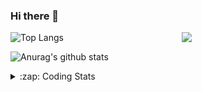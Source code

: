 ### Hi there 👋

<!--
**tao8687/tao8687** is a ✨ _special_ ✨ repository because its `README.md` (this file) appears on your GitHub profile.

Here are some ideas to get you started:

- 🔭 I’m currently working on ...
- 🌱 I’m currently learning ...
- 👯 I’m looking to collaborate on ...
- 🤔 I’m looking for help with ...
- 💬 Ask me about ...
- 📫 How to reach me: ...
- 😄 Pronouns: ...
- ⚡ Fun fact: ...
-->

<img align='right' src="https://media.giphy.com/media/M9gbBd9nbDrOTu1Mqx/giphy.gif" width="230">

![Top Langs](https://github-readme-stats.vercel.app/api/top-langs/?username=tao8687&layout=compact&title_color=23238E&text_color=A67D3D)

![Anurag's github stats](https://github-readme-stats.vercel.app/api?username=tao8687&show_icons=true&&text_color=A67D3D&title_color=23238E&show_icons=false&count_private=true&hide=stars)

<details>
  <summary>:zap: Coding Stats</summary>
  <b>
<!--START_SECTION:waka-->
![Profile Views](http://img.shields.io/badge/Profile%20Views-280-blue)

**🐱 My Github Data** 

> 🏆 275 Contributions in the Year 2020
 > 
> 📦 583.2 kB Used in Github's Storage 
 > 
> 🚫 Not Opted to Hire
 > 
> 📜 28 Public Repositories 
 > 
> 🔑 16 Private Repositories  
 > 
**I'm an Early 🐤** 

```text
🌞 Morning    52 commits     ██████░░░░░░░░░░░░░░░░░░░   24.76% 
🌆 Daytime    70 commits     ████████░░░░░░░░░░░░░░░░░   33.33% 
🌃 Evening    77 commits     █████████░░░░░░░░░░░░░░░░   36.67% 
🌙 Night      11 commits     █░░░░░░░░░░░░░░░░░░░░░░░░   5.24%

```
📅 **I'm Most Productive on Wednesday** 

```text
Monday       28 commits     ███░░░░░░░░░░░░░░░░░░░░░░   13.33% 
Tuesday      15 commits     █░░░░░░░░░░░░░░░░░░░░░░░░   7.14% 
Wednesday    63 commits     ███████░░░░░░░░░░░░░░░░░░   30.0% 
Thursday     25 commits     ███░░░░░░░░░░░░░░░░░░░░░░   11.9% 
Friday       41 commits     █████░░░░░░░░░░░░░░░░░░░░   19.52% 
Saturday     21 commits     ██░░░░░░░░░░░░░░░░░░░░░░░   10.0% 
Sunday       17 commits     ██░░░░░░░░░░░░░░░░░░░░░░░   8.1%

```


📊 **This Week I Spent My Time On** 

```text
⌚︎ Time Zone: Asia/Shanghai

💬 Programming Languages: 
Other                    9 hrs 34 mins       ██████████████░░░░░░░░░░░   56.72% 
Lua                      2 hrs 10 mins       ███░░░░░░░░░░░░░░░░░░░░░░   12.84% 
Bash                     2 hrs 5 mins        ███░░░░░░░░░░░░░░░░░░░░░░   12.35% 
Python                   1 hr 26 mins        ██░░░░░░░░░░░░░░░░░░░░░░░   8.57% 
C++                      49 mins             █░░░░░░░░░░░░░░░░░░░░░░░░   4.88%

🔥 Editors: 
VS Code                  16 hrs 53 mins      █████████████████████████   100.0%

🐱‍💻 Projects: 
cartographer_ros         10 hrs 36 mins      ███████████████░░░░░░░░░░   62.74% 
transport-auto           3 hrs 6 mins        ████░░░░░░░░░░░░░░░░░░░░░   18.41% 
ros_rslidar              2 hrs 10 mins       ███░░░░░░░░░░░░░░░░░░░░░░   12.84% 
guide-auto               36 mins             █░░░░░░░░░░░░░░░░░░░░░░░░   3.57% 
jd-autobuy               13 mins             ░░░░░░░░░░░░░░░░░░░░░░░░░   1.29%

💻 Operating System: 
Linux                    16 hrs 53 mins      █████████████████████████   100.0%

```

**I Mostly Code in C++** 

```text
C++                      8 repos             ██████████░░░░░░░░░░░░░░░   42.11% 
C                        5 repos             ██████░░░░░░░░░░░░░░░░░░░   26.32% 
Python                   3 repos             ████░░░░░░░░░░░░░░░░░░░░░   15.79% 
Makefile                 1 repo              █░░░░░░░░░░░░░░░░░░░░░░░░   5.26% 
Jupyter Notebook         1 repo              █░░░░░░░░░░░░░░░░░░░░░░░░   5.26%

```


**Timeline**

![Chart not found](https://raw.githubusercontent.com/tao8687/tao8687/master/charts/bar_graph.png) 


<!--END_SECTION:waka-->
</details>
